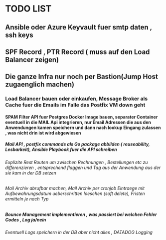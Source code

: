 # TODO LIST

## Ansible oder Azure Keyvault fuer smtp daten , ssh keys

## SPF Record , PTR Record ( muss auf den Load Balancer zeigen)

## Die ganze Infra nur noch per Bastion(Jump Host zugaenglich machen)

### Load Balancer bauen oder einkaufen, Message Broker als Cache fuer die Emails im Falle das Postfix VM down geht

#### SPAM Filter API fuer Postgres Docker Image bauen, separater Container eventuell in die MAIL Api integrieren, nur Email Adressen die aus den Anwendungen kamen speichern und dann nach lookup Eingang zulassen , was nicht drin ist wird abgewiesen

##### Mail API , postfix commands als Go package abbilden ( reuseability, Lesbarkeit), Ansible Playbook fuer die API schreiben

###### Explizite Rest Routen um zwischen Rechnungen , Bestellungen etc zu differenzieren , entsprechend flaggen und Tag aus der Anwendung aus der sie kam in der DB setzen 

###### Mail Archiv abrufbar machen, Mail Archiv per cronjob Eintraege mit Aufbewahrungsdatum ueberschritten loeschen (soft delete), Fristen ermitteln je nach Typ 

##### Bounce Management implementieren , was passiert bei welchen Fehler Codes , Log ja/nein

#####  

###### Eventuell Logs speichern in der DB aber nicht alles , DATADOG Logging 
